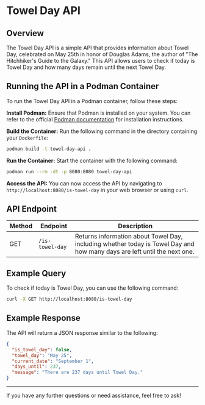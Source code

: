 # Towel Day API

## Overview
The Towel Day API is a simple API that provides information about Towel Day, celebrated on May 25th in honor of Douglas Adams, the author of "The Hitchhiker's Guide to the Galaxy." This API allows users to check if today is Towel Day and how many days remain until the next Towel Day.

## Running the API in a Podman Container

To run the Towel Day API in a Podman container, follow these steps:

**Install Podman:**
Ensure that Podman is installed on your system. You can refer to the official [Podman documentation](https://podman.io/getting-started/installation) for installation instructions.

**Build the Container:**
Run the following command in the directory containing your `Dockerfile`:

```bash
podman build -t towel-day-api .
```

**Run the Container:**
Start the container with the following command:

```bash
podman run --rm -dt -p 8080:8080 towel-day-api
```

**Access the API:**
You can now access the API by navigating to `http://localhost:8080/is-towel-day` in your web browser or using `curl`.

## API Endpoint

| Method | Endpoint               | Description                          |
|--------|------------------------|--------------------------------------|
| GET    | `/is-towel-day`        | Returns information about Towel Day, including whether today is Towel Day and how many days are left until the next one. |

## Example Query

To check if today is Towel Day, you can use the following command:

```bash
curl -X GET http://localhost:8080/is-towel-day
```

## Example Response

The API will return a JSON response similar to the following:

```json
{
  "is_towel_day": false,
  "towel_day": "May 25",
  "current_date": "September 1",
  "days_until": 237,
  "message": "There are 237 days until Towel Day."
}
```

---

If you have any further questions or need assistance, feel free to ask!

